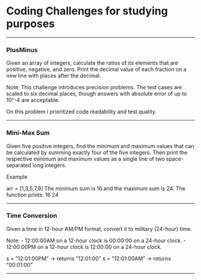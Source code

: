 # Coding Challenges for studying purposes

-------------------------------------------------------------------------------------------------------------

### PlusMinus

Given an array of integers, calculate the ratios of its elements that are positive, negative, and zero. Print the decimal value of each fraction on a new line with  places after the decimal.

Note: This challenge introduces precision problems. The test cases are scaled to six decimal places, though answers with absolute error of up to 10^-4 are acceptable.

On this problem i prioritized code readability and test quality.

-------------------------------------------------------------------------------------------------------------

### Mini-Max Sum

Given five positive integers, find the minimum and maximum values that can be calculated by summing exactly four of the five integers. Then print the respective minimum and maximum values as a single line of two space-separated long integers.

Example

arr = [1,3,5,7,9]
The minimum sum is 16 and the maximum sum is 24. The function prints: 16 24

-------------------------------------------------------------------------------------------------------------

### Time Conversion

Given a time in 12-hour AM/PM format, convert it to military (24-hour) time.

Note: - 12:00:00AM on a 12-hour clock is 00:00:00 on a 24-hour clock. - 12:00:00PM on a 12-hour clock is 12:00:00 on a 24-hour clock.

s = "12:01:00PM" -> returns "12:01:00"
s = "12:01:00AM" -> returns "00:01:00"

-------------------------------------------------------------------------------------------------------------
